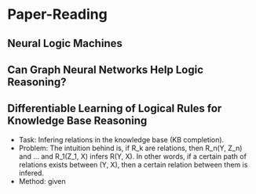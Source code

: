 # Paper-Reading


## Neural Logic Machines

## Can Graph Neural Networks Help Logic Reasoning?

## Differentiable Learning of Logical Rules for Knowledge Base Reasoning
- Task: Infering relations in the knowledge base (KB completion).
- Problem: The intuition behind is, if R_k are relations, then 
    R_n(Y, Z_n) and ... and R_1(Z_1, X)	 infers R(Y, X). 
    In other words, if a certain path of relations exists between (Y, X), 
    then a certain relation between them is infered. 
- Method: given 
